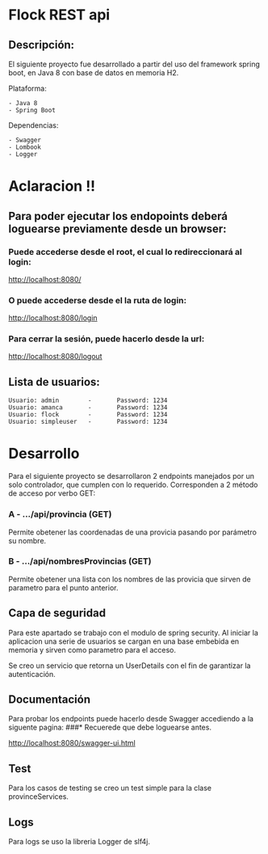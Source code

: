 # Flock REST api

## Descripción:
El siguiente proyecto fue desarrollado a partir del uso del framework spring boot, en Java 8 con base de datos en memoria H2.

Plataforma:

    - Java 8
    - Spring Boot

Dependencias:

    - Swagger
    - Lombook
    - Logger
    

# Aclaracion !!

## Para poder ejecutar los endopoints deberá loguearse previamente desde un browser:

### Puede accederse desde el root, el cual lo redireccionará al login:
[http://localhost:8080/](http://localhost:8080/)

### O puede accederse desde el la ruta de login:
[http://localhost:8080/login](http://localhost:8080/login)

### Para cerrar la sesión, puede hacerlo desde la url:
[http://localhost:8080/logout](http://localhost:8080/logout)

## Lista de usuarios:
```
Usuario: admin        -       Password: 1234
Usuario: amanca       -       Password: 1234
Usuario: flock        -       Password: 1234
Usuario: simpleuser   -       Password: 1234
```

# Desarrollo

Para el siguiente proyecto se desarrollaron 2 endpoints manejados por un solo controlador, que cumplen con lo requerido.
Corresponden a 2 método de acceso por verbo GET:

### A - .../api/provincia (GET)

Permite obetener las coordenadas de una provicia pasando por parámetro su nombre.

### B - .../api/nombresProvincias (GET)

Permite obetener una lista con los nombres de las provicia que sirven de parametro para el punto anterior.


## Capa de seguridad

Para este apartado se trabajo con el modulo de spring security. Al iniciar la aplicacion una serie de usuarios se cargan 
en una base embebida en memoria y sirven como parametro para el acceso.

Se creo un servicio que retorna un UserDetails con el fin de garantizar la autenticación.


## Documentación
Para probar los endpoints puede hacerlo desde Swagger accediendo a la siguente pagina:
###* Recuerede que debe loguearse antes.

[http://localhost:8080/swagger-ui.html](http://localhost:8080/swagger-ui.html)

## Test 
Para los casos de testing se creo un test simple para la clase provinceServices.

## Logs
Para logs se uso la libreria Logger de slf4j.
